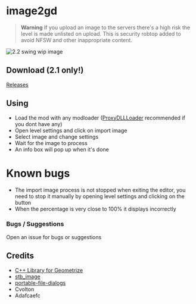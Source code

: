 # image2gd

> **Warning**
> If you upload an image to the servers there's a high risk the level is made unlisted on upload. This is security robtop added to avoid NFSW and other inappropriate content.

![2.2 swing wip image](https://cdn.discordapp.com/attachments/651480005536383009/1116882329793744916/image.png)

## Download (2.1 only!)

[Releases](https://github.com/iAndyHD3/image2gd/releases/latest)

## Using

- Load the mod with any modloader ([ProxyDLLLoader](https://github.com/adafcaefc/ProxyDllLoader/releases/tag/v1.0) recommended if you dont have any)
- Open level settings and click on import image
- Select image and change settings
- Wait for the image to process
- An info box will pop up when it's done

# Known bugs
- The import image process is not stopped when exiting the editor, you need to stop it manually by opening level settings and clicking on the button
- When the percentage is very close to 100% it displays incorrectly

### Bugs / Suggestions
Open an issue for bugs or suggestions

## Credits

- [C++ Library for Geometrize](https://github.com/Tw1ddle/geometrize-lib)
- [stb_image](https://github.com/nothings/stb/blob/master/stb_image.h)
- [portable-file-dialogs](https://github.com/samhocevar/portable-file-dialogs)
- Cvolton
- Adafcaefc
